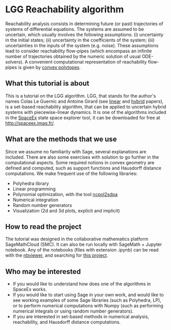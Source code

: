 # LGG Reachability algorithm
Reachability analysis consists in determining future (or past) trajectories of systems of differential equations. The systems are assumed to be uncertain, which usually involves the following assumptions: (i) uncertainty in the initial states; (ii) uncertainty in the coefficients of the system; (iii) uncertainties in the inputs of the system (e.g. noise). These assumptions lead to consider reachability flow-pipes (which encompass an infinite number of trajectories obtained by the numeric solution of usual ODE-solvers). A convenient computational representation of reachability flow-pipes is given by [convex polytopes](https://en.wikipedia.org/wiki/Convex_polytope).  

## What this tutorial is about 

This is a tutorial on the LGG algorithm. LGG, that stands for the author's names Colas Le Guernic and Antoine Girard (see [linear](http://www.sciencedirect.com/science/article/pii/S1751570X09000387) and [hybrid](http://link.springer.com/chapter/10.1007/978-3-642-02658-4_40) papers), is a set-based reachability algorithm, that can be applied to uncertain hybrid systems with piecewise-linear dynamics. It is one of the algorithms included in the [SpaceEx](http://spaceex.imag.fr/) state space explorer tool, it can be downloaded for free at http://spaceex.imag.fr/. 

## What are the methods that we use 

Since we assume no familiarity with Sage, several explanations are included. There are also some exercises with solution to go further in the computational aspects. Some required notions in convex geometry are defined and computed, such as support functions and Hausdorff distance computations. We make frequent use of the following libraries:
* Polyhedra library 
* Linear programming
* Polynomial optimization, with the tool [ncpol2sdpa](http://peterwittek.github.io/ncpol2sdpa/)
* Numerical integration
* Random number generators
* Visualization (2d and 3d plots, explicit and implicit)

## How to read the project

The tutorial was designed in the collaborative mathematics platform SageMathCloud (SMC). It can also be run locally with SageMath + Jupyter notebook. Any of the notebooks (files with extension .ipynb) can be read with the [nbviewer](https://nbviewer.jupyter.org/), and searching for [this project](https://nbviewer.jupyter.org/github/mforets/LGG-Reachability-algorithm/tree/master/). 

## Who may be interested 

* If you would like to understand how does one of the algorithms in SpaceEx works.
* If you would like to start using Sage in your own work, and would like to see working examples of some Sage libraries (such as Polyhedra, LP), or to perform numerical computations with Numpy (such as performing numerical integrals or using random number generators).
* If you are interested in set-based methods in numerical analysis, reachability, and Hausdorff distance computations.
